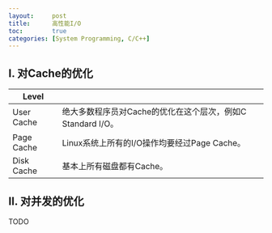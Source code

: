 ```yaml
---
layout:     post
title:      高性能I/O
toc:        true
categories: [System Programming, C/C++]
---
```

## Ⅰ. 对Cache的优化
| Level       |                                                                     |
| ----------- | ------------------------------------------------------------------- |
| User Cache  | 绝大多数程序员对Cache的优化在这个层次，例如C Standard I/O。                |
| Page Cache  | Linux系统上所有的I/O操作均要经过Page Cache。                            |
| Disk Cache  | 基本上所有磁盘都有Cache。                                              |

## Ⅱ. 对并发的优化
TODO
